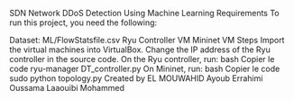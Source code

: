 SDN Network DDoS Detection Using Machine Learning
Requirements
To run this project, you need the following:

Dataset: ML/FlowStatsfile.csv
Ryu Controller VM
Mininet VM
Steps
Import the virtual machines into VirtualBox.
Change the IP address of the Ryu controller in the source code.
On the Ryu controller, run:
bash
Copier le code
ryu-manager DT_controller.py
On Mininet, run:
bash
Copier le code
sudo python topology.py
Created by
EL MOUWAHID Ayoub
Errahimi Oussama
Laaouibi Mohammed